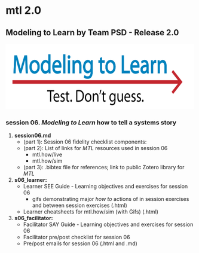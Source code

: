 # mtl 2.0

## Modeling to Learn by Team PSD - Release 2.0

<img src = "https://github.com/lzim/teampsd/blob/master/resources/logos/mtl_testdontguess_sm.png"
     height = "175" width = "650">

### session 06. *Modeling to Learn* how to tell a **systems story**

1. **session06.md**
    - (part 1): Session 06 fidelity checklist components:
    - (part 2): List of links for *MTL* resources used in session 06
      - mtl.how/live
      - mtl.how/sim
    - (part 3): .bibtex file for references; link to public Zotero library for *MTL*
2. **s06_learner:**
    - Learner SEE Guide - Learning objectives and exercises for session 06
      - gifs demonstrating major *how to* actions of in session exercises and between session exercises (.html)
    - Learner cheatsheets for mtl.how/sim (with Gifs) (.html)
3. **s06_facilitator:**
    - Facilitator SAY Guide - Learning objectives and exercises for session 06
    - Facilitator pre/post checklist for session 06
    - Pre/post emails for session 06 (.html and .md)
